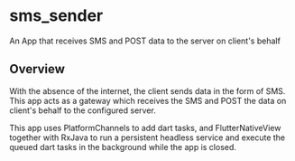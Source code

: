 # sms_sender

An App that receives SMS and POST data to the server on client's behalf

## Overview

With the absence of the internet, the client sends data in the form of SMS. 
This app acts as a gateway which receives the SMS and POST the data on client's behalf
to the configured server.

This app uses PlatformChannels to add dart tasks, and FlutterNativeView together with RxJava 
to run a persistent headless service and execute the queued dart tasks
in the background while the app is closed.




